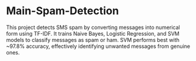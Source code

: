# Main-Spam-Detection
This project detects SMS spam by converting messages into numerical form using TF-IDF. It trains Naive Bayes, Logistic Regression, and SVM models to classify messages as spam or ham. SVM performs best with ~97.8% accuracy, effectively identifying unwanted messages from genuine ones.
